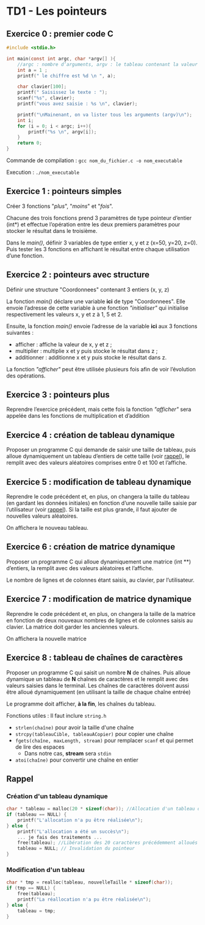 # TD1 - Les pointeurs

## Exercice 0 : premier code C

```c
#include <stdio.h>

int main(const int argc, char *argv[] ){
    //argc : nombre d’arguments, argv : le tableau contenant la valeur des arguments
    int a = 1 ;
    printf(" le chiffre est %d \n ", a);

    char clavier[100];
    printf(" Saisissez le texte : ");
    scanf("%s", clavier);
    printf("vous avez saisie : %s \n", clavier);

    printf("\nMainenant, on va lister tous les arguments (argv)\n");
    int i;
    for (i = 0; i < argc; i++){
        printf("%s \n", argv[i]);
    }
    return 0;
}

```

Commande de compilation : `gcc nom_du_fichier.c -o nom_executable`

Execution : `./nom_executable`

## Exercice 1 : pointeurs simples

Créer 3 fonctions "*plus*", "*moins*" et "*fois*".

Chacune des trois fonctions prend 3 paramètres de type pointeur d’entier (int*) et effectue l’opération entre les deux premiers paramètres pour stocker le résultat dans le troisième.

Dans le *main()*, définir 3 variables de type entier x, y et z (x=50, y=20, z=0).
Puis tester les 3 fonctions en affichant le résultat entre chaque utilisation d’une fonction.

## Exercice 2 : pointeurs avec structure

Définir une structure "Coordonnees" contenant 3 entiers (x, y, z)

La fonction *main()* déclare une variable **ici** de type "Coordonnees". Elle envoie l’adresse de cette variable à une fonction *"initialiser"* qui initialise respectivement les valeurs x, y et z à 1,
5 et 2.

Ensuite, la fonction *main()* envoie l’adresse de la variable **ici** aux 3 fonctions suivantes :
* afficher : affiche la valeur de x, y et z ;
* multiplier : multiplie x et y puis stocke le résultat dans z ;
* additionner : additionne x et y puis stocke le résultat dans z.

La fonction *"afficher"* peut être utilisée plusieurs fois afin de voir l’évolution des opérations.

## Exercice 3 : pointeurs plus

Reprendre l’exercice précédent, mais cette fois la fonction *"afficher"* sera appelée dans les fonctions de multiplication et d’addition

## Exercice 4 : création de tableau dynamique

Proposer un programme C qui demande de saisir une taille de tableau, puis alloue dynamiquement un tableau d’entiers de cette taille (voir [rappel](#rappel)), le remplit avec des valeurs aléatoires comprises entre 0 et 100 et l’affiche.

## Exercice 5 : modification de tableau dynamique

Reprendre le code précédent et, en plus, on changera la taille du tableau (en gardant les données initiales) en fonction d’une nouvelle taille saisie par l’utilisateur (voir [rappel](#rappel)). Si la taille est plus grande, il faut ajouter de nouvelles valeurs aléatoires.

On affichera le nouveau tableau.

## Exercice 6 : création de matrice dynamique

Proposer un programme C qui alloue dynamiquement une matrice (int **) d’entiers, la remplit avec des valeurs aléatoires et l’affiche.

Le nombre de lignes et de colonnes étant saisis, au clavier, par l’utilisateur.

## Exercice 7 : modification de matrice dynamique

Reprendre le code précédent et, en plus, on changera la taille de la matrice en fonction de deux nouveaux nombres de lignes et de colonnes saisis au clavier. La matrice doit garder les anciennes valeurs.

On affichera la nouvelle matrice

## Exercice 8 : tableau de chaînes de caractères

Proposer un programme C qui saisit un nombre **N** de chaînes. Puis alloue dynamique un tableau de **N** chaînes de caractères et le remplit avec des valeurs saisies dans le terminal. Les chaînes de caractères doivent aussi être alloué dynamiquement (en utilisant la taille de chaque chaîne entrée)

Le programme doit afficher, **à la fin**, les chaînes du tableau.

Fonctions utiles : Il faut inclure `string.h`
* `strlen(chaîne)` pour avoir la taille d'une chaîne
* `strcpy(tableauCible, tableauACopier)` pour copier une chaîne
* `fgets(chaîne, maxLength, stream)` pour remplacer `scanf` et qui permet de lire des espaces
    * Dans notre cas, **stream** sera `stdin`
* `atoi(chaîne)` pour convertir une chaîne en entier


## Rappel

### Création d'un tableau dynamique

```c
char * tableau = malloc(20 * sizeof(char)); //Allocation d'un tableau de 20 caractères
if (tableau == NULL) {
    printf("L'allocation n'a pu être réalisée\n");
} else {
    printf("L'allocation a été un succès\n");
    ... je fais des traitements ...
    free(tableau); //Libération des 20 caractères précédemment alloués
    tableau = NULL; // Invalidation du pointeur
}
```

### Modification d'un tableau

```c
char * tmp = realloc(tableau, nouvelleTaille * sizeof(char));
if (tmp == NULL) {
    free(tableau);
    printf("La réallocation n'a pu être réalisée\n");
} else {
    tableau = tmp;
}
```
